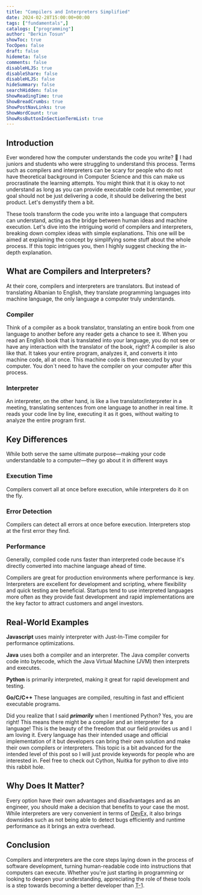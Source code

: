 ```yaml
---
title: "Compilers and Interpreters Simplified"
date: 2024-02-28T15:00:00+00:00
tags: ["fundamentals",]
catalogs: ["programming"]
author: "Berkin Tosun"
showToc: true
TocOpen: false
draft: false
hidemeta: false
comments: false
disableHLJS: true
disableShare: false
disableHLJS: false
hideSummary: false
searchHidden: false
ShowReadingTime: true
ShowBreadCrumbs: true
ShowPostNavLinks: true
ShowWordCount: true
ShowRssButtonInSectionTermList: true
---
```


## Introduction
Ever wondered how the computer understands the code you write? 🤔 I had juniors and students who were struggling to understand this process. Terms such as compilers and interpreters can be scary for people who do not have theoretical background in Computer Science and this can make us procrastinate the learning attempts. You might think that it is okay to not understand as long as you can provide executable code but remember, your goal should not be just delivering a code, it should be delivering the best product. Let's demystify them a bit.

These tools transform the code you write into a language that computers can understand, acting as the bridge between human ideas and machine execution. Let's dive into the intriguing world of compilers and interpreters, breaking down complex ideas with simple explanations. This one will be aimed at explaining the concept by simplifying some stuff about the whole process. If this topic intrigues you, then I highly suggest checking the in-depth explanation.

## What are Compilers and Interpreters?
At their core, compilers and interpreters are translators. But instead of translating Albanian to English, they translate programming languages into machine language, the only language a computer truly understands.

### Compiler
Think of a compiler as a book translator, translating an entire book from one language to another before any reader gets a chance to see it. When you read an English book that is translated into your language, you do not see or have any interaction with the translator of the book, right? A compiler is also like that. It takes your entire program, analyzes it, and converts it into machine code, all at once. This machine code is then executed by your computer. You don`t need to have the compiler on your computer after this process.

### Interpreter
An interpreter, on the other hand, is like a live translator/interpreter in a meeting, translating sentences from one language to another in real time. It reads your code line by line, executing it as it goes, without waiting to analyze the entire program first.

## Key Differences

While both serve the same ultimate purpose—making your code understandable to a computer—they go about it in different ways

### Execution Time

Compilers convert all at once before execution, while interpreters do it on the fly.

### Error Detection

Compilers can detect all errors at once before execution. Interpreters stop at the first error they find.

### Performance

Generally, compiled code runs faster than interpreted code because it's directly converted into machine language ahead of time.

Compilers are great for production environments where performance is key. Interpreters are excellent for development and scripting, where flexibility and quick testing are beneficial. Startups tend to use interpreted languages more often as they provide fast development and rapid implementations are the key factor to attract customers and angel investors.


## Real-World Examples

**Javascript** uses mainly interpreter with Just-In-Time compiler for performance optimizations.

**Java** uses both a compiler and an interpreter. The Java compiler converts code into bytecode, which the Java Virtual Machine (JVM) then interprets and executes.

**Python** is primarily interpreted, making it great for rapid development and testing.

**Go/C/C++** These languages are compiled, resulting in fast and efficient executable programs.

Did you realize that I said **_primarily_** when I mentioned Python? Yes, you are right! This means there might be a compiler and an interpreter for a language! This is the beauty of the freedom that our field provides us and I am loving it. Every language has their intended usage and official implementation of it but developers can bring their own solution and make their own compilers or interpreters. This topic is a bit advanced for the intended level of this post so I will just provide keywords for people who are interested in. Feel free to check out Cython, Nuitka for python to dive into this rabbit hole.

## Why Does It Matter?

Every option have their own advantages and disadvantages and as an engineer, you should make a decision that benefits to your case the most. While interpreters are very convenient in terms of <abbr title="Developer Experience">DevEx</abbr>, it also brings downsides such as not being able to detect bugs efficiently and runtime performance as it brings an extra overhead.


## Conclusion
Compilers and interpreters are the core steps laying down in the process of software development, turning human-readable code into instructions that computers can execute. Whether you're just starting in programming or looking to deepen your understanding, appreciating the role of these tools is a step towards becoming a better developer than <abbr title="Before">T-1</abbr>.